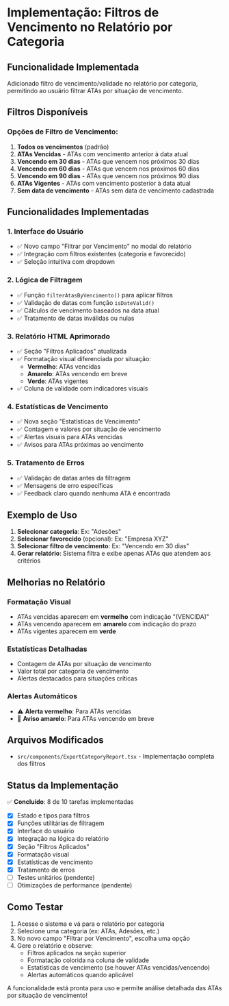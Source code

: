 # Implementação: Filtros de Vencimento no Relatório por Categoria

## Funcionalidade Implementada

Adicionado filtro de vencimento/validade no relatório por categoria, permitindo ao usuário filtrar ATAs por situação de vencimento.

## Filtros Disponíveis

### Opções de Filtro de Vencimento:
1. **Todos os vencimentos** (padrão)
2. **ATAs Vencidas** - ATAs com vencimento anterior à data atual
3. **Vencendo em 30 dias** - ATAs que vencem nos próximos 30 dias
4. **Vencendo em 60 dias** - ATAs que vencem nos próximos 60 dias  
5. **Vencendo em 90 dias** - ATAs que vencem nos próximos 90 dias
6. **ATAs Vigentes** - ATAs com vencimento posterior à data atual
7. **Sem data de vencimento** - ATAs sem data de vencimento cadastrada

## Funcionalidades Implementadas

### 1. Interface do Usuário
- ✅ Novo campo "Filtrar por Vencimento" no modal do relatório
- ✅ Integração com filtros existentes (categoria e favorecido)
- ✅ Seleção intuitiva com dropdown

### 2. Lógica de Filtragem
- ✅ Função `filterAtasByVencimento()` para aplicar filtros
- ✅ Validação de datas com função `isDateValid()`
- ✅ Cálculos de vencimento baseados na data atual
- ✅ Tratamento de datas inválidas ou nulas

### 3. Relatório HTML Aprimorado
- ✅ Seção "Filtros Aplicados" atualizada
- ✅ Formatação visual diferenciada por situação:
  - **Vermelho**: ATAs vencidas
  - **Amarelo**: ATAs vencendo em breve
  - **Verde**: ATAs vigentes
- ✅ Coluna de validade com indicadores visuais

### 4. Estatísticas de Vencimento
- ✅ Nova seção "Estatísticas de Vencimento"
- ✅ Contagem e valores por situação de vencimento
- ✅ Alertas visuais para ATAs vencidas
- ✅ Avisos para ATAs próximas ao vencimento

### 5. Tratamento de Erros
- ✅ Validação de datas antes da filtragem
- ✅ Mensagens de erro específicas
- ✅ Feedback claro quando nenhuma ATA é encontrada

## Exemplo de Uso

1. **Selecionar categoria**: Ex: "Adesões"
2. **Selecionar favorecido** (opcional): Ex: "Empresa XYZ"
3. **Selecionar filtro de vencimento**: Ex: "Vencendo em 30 dias"
4. **Gerar relatório**: Sistema filtra e exibe apenas ATAs que atendem aos critérios

## Melhorias no Relatório

### Formatação Visual
- ATAs vencidas aparecem em **vermelho** com indicação "(VENCIDA)"
- ATAs vencendo aparecem em **amarelo** com indicação do prazo
- ATAs vigentes aparecem em **verde**

### Estatísticas Detalhadas
- Contagem de ATAs por situação de vencimento
- Valor total por categoria de vencimento
- Alertas destacados para situações críticas

### Alertas Automáticos
- ⚠️ **Alerta vermelho**: Para ATAs vencidas
- 🔔 **Aviso amarelo**: Para ATAs vencendo em breve

## Arquivos Modificados

- `src/components/ExportCategoryReport.tsx` - Implementação completa dos filtros

## Status da Implementação

✅ **Concluído**: 8 de 10 tarefas implementadas
- [x] Estado e tipos para filtros
- [x] Funções utilitárias de filtragem  
- [x] Interface do usuário
- [x] Integração na lógica do relatório
- [x] Seção "Filtros Aplicados"
- [x] Formatação visual
- [x] Estatísticas de vencimento
- [x] Tratamento de erros
- [ ] Testes unitários (pendente)
- [ ] Otimizações de performance (pendente)

## Como Testar

1. Acesse o sistema e vá para o relatório por categoria
2. Selecione uma categoria (ex: ATAs, Adesões, etc.)
3. No novo campo "Filtrar por Vencimento", escolha uma opção
4. Gere o relatório e observe:
   - Filtros aplicados na seção superior
   - Formatação colorida na coluna de validade
   - Estatísticas de vencimento (se houver ATAs vencidas/vencendo)
   - Alertas automáticos quando aplicável

A funcionalidade está pronta para uso e permite análise detalhada das ATAs por situação de vencimento!